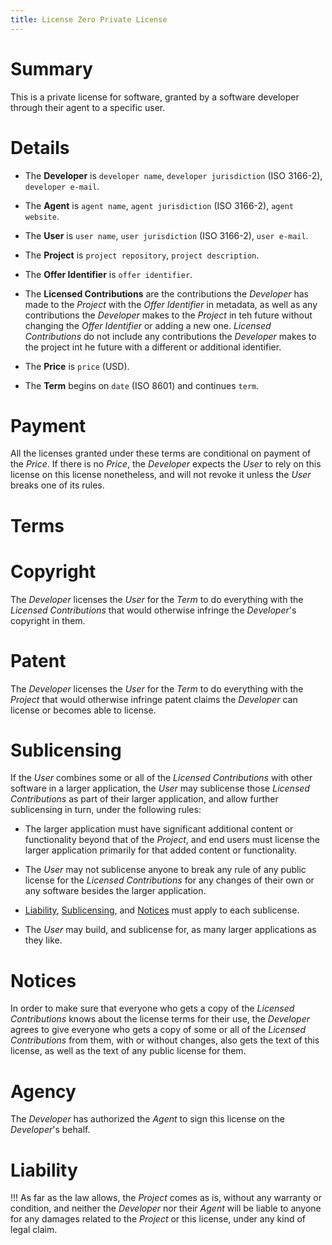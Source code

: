 ```yaml
---
title: License Zero Private License
---
```


# Summary

This is a private license for software, granted by a software developer through their agent to a specific user.

# Details

- The **Developer** is `developer name`, `developer jurisdiction` (ISO 3166-2), `developer e-mail`.

- The **Agent** is `agent name`, `agent jurisdiction` (ISO 3166-2), `agent website`.

- The **User** is `user name`, `user jurisdiction` (ISO 3166-2), `user e-mail`.

- The **Project** is `project repository`, `project description`.

- The **Offer Identifier** is `offer identifier`.

- The **Licensed Contributions** are the contributions the _Developer_ has made to the _Project_ with the _Offer Identifier_ in metadata, as well as any contributions the _Developer_ makes to the _Project_ in teh future without changing the _Offer Identifier_ or adding a new one.  _Licensed Contributions_ do not include any contributions the _Developer_ makes to the project int he future with a different or additional identifier.

- The **Price** is `price` (USD).

- The **Term** begins on `date` (ISO 8601) and continues `term`.

# Payment

All the licenses granted under these terms are conditional on payment of the _Price_.  If there is no _Price_, the _Developer_ expects the _User_ to rely on this license on this license nonetheless, and will not revoke it unless the _User_ breaks one of its rules.

# Terms

# Copyright

The _Developer_ licenses the _User_ for the _Term_ to do everything with the _Licensed Contributions_ that would otherwise infringe the _Developer_'s copyright in them.

# Patent

The _Developer_ licenses the _User_ for the _Term_ to do everything with the _Project_ that would otherwise infringe patent claims the _Developer_ can license or becomes able to license.

# Sublicensing

If the _User_ combines some or all of the _Licensed Contributions_ with other software in a larger application, the _User_ may sublicense those _Licensed Contributions_ as part of their larger application, and allow further sublicensing in turn, under the following rules:

- The larger application must have significant additional content or functionality beyond that of the _Project_, and end users must license the larger application primarily for that added content or functionality.

- The _User_ may not sublicense anyone to break any rule of any public license for the _Licensed Contributions_ for any changes of their own or any software besides the larger application.

- [Liability](#no-liability), [Sublicensing](#sublicensing), and [Notices](#notices) must apply to each sublicense.

- The _User_ may build, and sublicense for, as many larger applications as they like.

# Notices

In order to make sure that everyone who gets a copy of the _Licensed Contributions_ knows about the license terms for their use, the _Developer_ agrees to give everyone who gets a copy of some or all of the _Licensed Contributions_ from them, with or without changes, also gets the text of this license, as well as the text of any public license for them.

# Agency

The _Developer_ has authorized the _Agent_ to sign this license on the _Developer_'s behalf.

# Liability

!!! As far as the law allows, the _Project_ comes as is, without any warranty or condition, and neither the _Developer_ nor their _Agent_ will be liable to anyone for any damages related to the _Project_ or this license, under any kind of legal claim.
